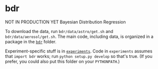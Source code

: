 # bdr
NOT IN PRODUCTION YET
Bayesian Distribution Regression

To download the data, run `bdr/data/astro/get.sh` and `bdr/data/aerosol/get.sh`.
The main code, including data, is organized in a package in the [`bdr`](bdr) folder.

Experiment-specific stuff is in [`experiments`](experiments).
Code in `experiments` assumes that `import bdr` works;
run `python setup.py develop` so that's true.
(If you prefer, you could also put this folder on your `PYTHONPATH`.)
